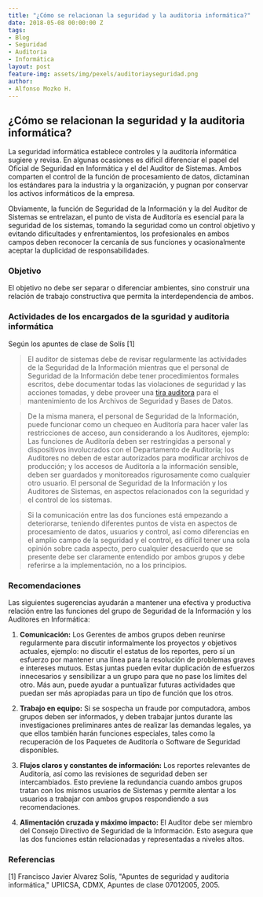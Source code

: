 ```yaml
---
title: "¿Cómo se relacionan la seguridad y la auditoria informática?"
date: 2018-05-08 00:00:00 Z
tags:
- Blog
- Seguridad
- Auditoria
- Informática
layout: post
feature-img: assets/img/pexels/auditoriayseguridad.png
author:
- Alfonso Mozko H.
---
```


## ¿Cómo se relacionan la seguridad y la auditoria informática?
La seguridad informática establece controles y la auditoría informática sugiere y revisa.
En algunas ocasiones es difícil diferenciar el papel del Oficial de Seguridad en Informática y el del Auditor de Sistemas. Ambos comparten el control de la función de procesamiento de datos, dictaminan los estándares para la industria y la organización, y pugnan por conservar los activos informáticos de la empresa.

Obviamente, la función de Seguridad de la Información y la del Auditor de Sistemas se entrelazan, el punto de vista de Auditoría es esencial para la seguridad de los sistemas, tomando la seguridad como un control objetivo y evitando dificultades y enfrentamientos, los profesionales en ambos campos deben reconocer la cercanía de sus funciones y ocasionalmente aceptar la duplicidad de responsabilidades.

### Objetivo
El objetivo no debe ser separar o diferenciar ambientes, sino construir una relación de trabajo constructiva que permita la interdependencia de ambos.

### Actividades de los encargados de la sguridad y auditoria informática
Según los apuntes de clase de Solís [1]
> El auditor de sistemas debe de revisar regularmente las actividades de la Seguridad de la Información mientras que el personal de Seguridad de la Información debe tener procedimientos formales escritos, debe documentar todas las violaciones de seguridad y las acciones tomadas, y debe proveer una [tira auditora]( https://www.proz.com/kudoz/spanish_to_english/other/455586-tiras_auditoras.html) para el mantenimiento de los Archivos de Seguridad y Bases de Datos.

> De la misma manera, el personal de Seguridad de la Información, puede funcionar como un chequeo en Auditoría  para hacer valer las restricciones de acceso, aun considerando a los Auditores, ejemplo:  Las funciones de Auditoría deben ser restringidas a personal y dispositivos involucrados con el Departamento de Auditoría; los Auditores no deben de estar autorizados para modificar archivos de producción; y los accesos de Auditoría a la información sensible, deben ser guardados y monitoreados rigurosamente como cualquier otro usuario. El personal de Seguridad de la Información y los Auditores de Sistemas, en aspectos relacionados con la seguridad y el control de los sistemas.

> Si la comunicación entre las dos funciones está empezando a deteriorarse, teniendo diferentes puntos de vista en aspectos de procesamiento de datos, usuarios y control, así como diferencias en el amplio campo de la seguridad y el control, es difícil tener una sola opinión sobre cada aspecto, pero cualquier desacuerdo que se presente debe ser claramente entendido por ambos grupos y debe referirse a la implementación, no a los principios.

### Recomendaciones 
Las siguientes sugerencias ayudarán a mantener una efectiva y productiva relación entre las funciones del grupo de Seguridad de la Información y los Auditores en Informática:

1. **Comunicación:**  Los Gerentes de ambos grupos deben reunirse regularmente para discutir informalmente los proyectos y objetivos actuales, ejemplo: no discutir el estatus de los reportes, pero sí un esfuerzo por mantener una línea para la resolución de problemas graves e intereses mutuos.  Estas juntas pueden evitar duplicación de esfuerzos innecesarios y sensibilizar a un grupo para que no pase los límites  del otro.  Más aun, puede ayudar a puntualizar futuras actividades que puedan ser más apropiadas para un tipo de función que los otros.


2. **Trabajo en equipo:**  Si se sospecha un fraude por computadora, ambos grupos deben ser informados, y deben trabajar juntos durante las investigaciones preliminares antes de realizar las demandas legales, ya que ellos también harán funciones especiales, tales como la recuperación de los Paquetes de Auditoría o Software de Seguridad disponibles.


3. **Flujos claros y constantes de información:**  Los reportes relevantes de Auditoría, así como las revisiones de seguridad deben ser intercambiados.  Esto previene la redundancia cuando ambos grupos tratan con los mismos usuarios de Sistemas y permite alentar a los usuarios a trabajar con ambos grupos respondiendo a sus recomendaciones.


4. **Alimentación cruzada y máximo impacto:** El Auditor debe ser miembro del Consejo Directivo de Seguridad de la Información.  Esto asegura que las dos funciones están relacionadas y representadas a niveles altos.

### Referencias
[1]	Francisco Javier Alvarez Solís, "Apuntes de seguridad y auditoria informática," UPIICSA, CDMX, Apuntes de clase 07012005, 2005.

